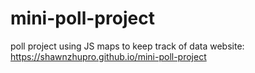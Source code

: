 # mini-poll-project
poll project using JS maps to keep track of data
website: https://shawnzhupro.github.io/mini-poll-project
